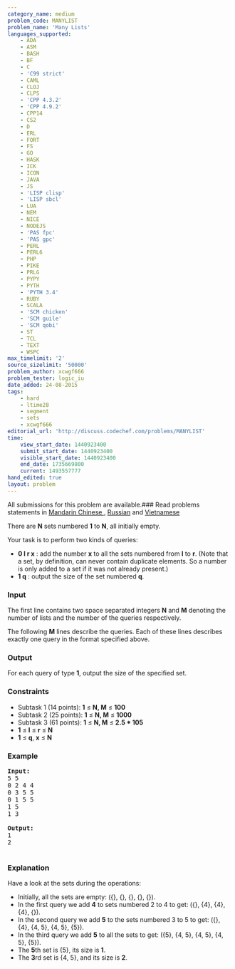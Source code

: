 ```yaml
---
category_name: medium
problem_code: MANYLIST
problem_name: 'Many Lists'
languages_supported:
    - ADA
    - ASM
    - BASH
    - BF
    - C
    - 'C99 strict'
    - CAML
    - CLOJ
    - CLPS
    - 'CPP 4.3.2'
    - 'CPP 4.9.2'
    - CPP14
    - CS2
    - D
    - ERL
    - FORT
    - FS
    - GO
    - HASK
    - ICK
    - ICON
    - JAVA
    - JS
    - 'LISP clisp'
    - 'LISP sbcl'
    - LUA
    - NEM
    - NICE
    - NODEJS
    - 'PAS fpc'
    - 'PAS gpc'
    - PERL
    - PERL6
    - PHP
    - PIKE
    - PRLG
    - PYPY
    - PYTH
    - 'PYTH 3.4'
    - RUBY
    - SCALA
    - 'SCM chicken'
    - 'SCM guile'
    - 'SCM qobi'
    - ST
    - TCL
    - TEXT
    - WSPC
max_timelimit: '2'
source_sizelimit: '50000'
problem_author: xcwgf666
problem_tester: logic_iu
date_added: 24-08-2015
tags:
    - hard
    - ltime28
    - segment
    - sets
    - xcwgf666
editorial_url: 'http://discuss.codechef.com/problems/MANYLIST'
time:
    view_start_date: 1440923400
    submit_start_date: 1440923400
    visible_start_date: 1440923400
    end_date: 1735669800
    current: 1493557777
hand_edited: true
layout: problem
---
```

All submissions for this problem are available.###  Read problems statements in [Mandarin Chinese ](http://www.codechef.com/download/translated/LTIME28/mandarin/MANYLIST.pdf) , [Russian](http://www.codechef.com/download/translated/LTIME28/russian/MANYLIST.pdf) and [Vietnamese](http://www.codechef.com/download/translated/LTIME28/vietnamese/MANYLIST.pdf)

There are **N** sets numbered **1** to **N**, all initially empty.

Your task is to perform two kinds of queries:

- **0 l r x** : add the number **x** to all the sets numbered from **l** to **r**. (Note that a set, by definition, can never contain duplicate elements. So a number is only added to a set if it was not already present.)
- **1 q** : output the size of the set numbered **q**.

### Input

The first line contains two space separated integers **N** and **M** denoting the number of lists and the number of the queries respectively.

The following **M** lines describe the queries. Each of these lines describes exactly one query in the format specified above.

### Output

For each query of type **1**, output the size of the specified set.

### Constraints

- Subtask 1 (14 points): **1** ≤ **N, M** ≤ **100**
- Subtask 2 (25 points): **1** ≤ **N, M** ≤ **1000**
- Subtask 3 (61 points): **1** ≤ **N, M** ≤ **2.5 \* 105**
- **1** ≤ **l** ≤ **r** ≤ **N**
- **1** ≤ **q**, **x** ≤ **N**

### Example

<pre><b>Input:</b>
<tt>5 5
0 2 4 4
0 3 5 5
0 1 5 5
1 5
1 3</tt>

<b>Output:</b>
<tt>1
2</tt>

</pre>
### Explanation

Have a look at the sets during the operations:

- Initially, all the sets are empty: ({}, {}, {}, {}, {}).
- In the first query we add **4** to sets numbered 2 to 4 to get: ({}, {4}, {4}, {4}, {}).
- In the second query we add **5** to the sets numbered 3 to 5 to get: ({}, {4}, {4, 5}, {4, 5}, {5}).
- In the third query we add **5** to all the sets to get: ({5}, {4, 5}, {4, 5}, {4, 5}, {5}).
- The **5**th set is {5}, its size is **1**.
- The **3**rd set is {4, 5}, and its size is **2**.
